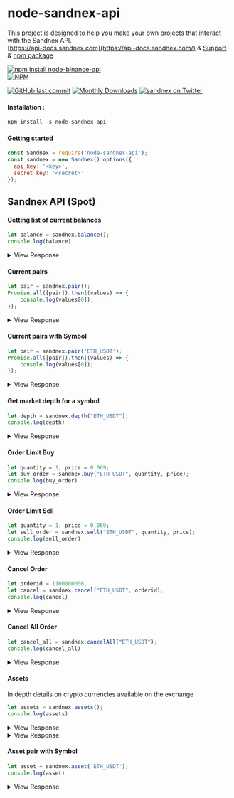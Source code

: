 # node-sandnex-api
This project is designed to help you make your own projects that interact with the Sandnex API.
<br>
<a href="https://api.docs.sandnex.com">[https://api-docs.sandnex.com](https://api-docs.sandnex.com/)</a> &amp;
<a href="https://t.me/sandnex">Support</a> &amp;
<a href="https://www.npmjs.com/package/node-sandnex-api">npm package</a>


[![npm install node-binance-api](https://api-docs.sandnex.com/images/sand-logo-0d9fa8ee.png)](https://npmjs.org/package/node-sandnex-api)
<br>
[![NPM](https://nodei.co/npm/node-sandnex-api.png?compact=true)](https://npmjs.org/package/node-sandnex-api)

[![GitHub last commit](https://img.shields.io/github/last-commit/sandnex/node-sandnex-api.svg?maxAge=2400&labelColor=333&label=🟣%20updated)](#) [![Monthly Downloads](https://img.shields.io/npm/dm/node-sandnex-api.svg?labelColor=29B6F6&color=3D5AFE&label=downloads&logo=bitcoin-lightning)](https://npm-stat.com/charts.html?package=node-sandnex-api&from=2017-07-01&to=2020-07-01) 
[![sandnex on Twitter](https://img.shields.io/twitter/follow/Sandnex.svg?style=social)](https://twitter.com/Sandnex)


#### Installation :
```javascript
npm install -s node-sandnex-api
```

#### Getting started
```javascript
const Sandnex = require('node-sandnex-api');
const sandnex = new Sandnex().options({
  api_key: '<key>',
  secret_key: '<secret>'
});
```

## Sandnex API (Spot)

#### Getting list of current balances
```javascript
let balance = sandnex.balance();
console.log(balance)
```
<details>
 <summary>View Response</summary>

```js
{ status: true,result : [ { ticker_id: 'BTC_USDT', base: 'BTC', target: 'USDT' }] }
```
</details>

#### Current pairs
```javascript
let pair = sandnex.pair();
Promise.all([pair]).then((values) => {
    console.log(values[0]);
});
```

<details>
 <summary>View Response</summary>

```js
{ status: true,result : [ { ticker_id: 'BTC_USDT', base: 'BTC', target: 'USDT' }] }
```
</details>

#### Current pairs with Symbol
```javascript
let pair = sandnex.pair('ETH_USDT');
Promise.all([pair]).then((values) => {
    console.log(values[0]);
});
```

<details>
 <summary>View Response</summary>

```js
{ status: true,result : { ticker_id: '11111', base: '111', target: '111' } }
```
</details>


#### Get market depth for a symbol
```javascript
let depth = sandnex.depth("ETH_USDT");
console.log(depth)
```

<details>
 <summary>View Response</summary>

```js
{
  status: true,
  result : [{
    bids: [
      '0.00022997': '49.00000000',
      '0.00022867': '11.00000000',
      '0.00022865': '1149.00000000',
      '0.00022810': '20.00000000',
      '0.00022800': '1000.00000000',
      '0.00022777': '1350.00000000',
    ],
    asks : [
      '0.00022999': '32.00000000',
      '0.00023086': '583.00000000',
      '0.00023095': '1154.00000000',
      '0.00023119': '781.00000000',
      '0.00023120': '3401.00000000',
      '0.00023180': '4889.00000000',
    ],
  }]
}
```
</details>

#### Order Limit Buy
```javascript
let quantity = 1, price = 0.069;
let buy_order = sandnex.buy("ETH_USDT", quantity, price);
console.log(buy_order)
```

<details>
 <summary>View Response</summary>

```js
{
  status: true,
  result : [
    {
      pair: 'ETHUSDT',
      quantity: 1,
      price: 0.069,
      result: 0.069,
    }
    
  ]
}
```
</details>


#### Order Limit Sell
```javascript
let quantity = 1, price = 0.069;
let sell_order = sandnex.sell("ETH_USDT", quantity, price);
console.log(sell_order)
```

<details>
 <summary>View Response</summary>

```js
{
  status: true,
  result : [
    {
      pair: 'ETHUSDT',
      quantity: 1,
      price: 0.069,
      result: 0.069,
    }
  ]
}
```
</details>


#### Cancel Order
```javascript
let orderid = 1100000000,
let cancel = sandnex.cancel("ETH_USDT", orderid);
console.log(cancel)
```

<details>
 <summary>View Response</summary>

```js
{
  status: true,
  pair: 'ETHUSDT',
  orderid : 100000000,
  result : []
}
```
</details>

#### Cancel All Order
```javascript
let cancel_all = sandnex.cancelAll("ETH_USDT");
console.log(cancel_all)
```

<details>
 <summary>View Response</summary>

```js
{
  status: true,
  pair: 'ETHUSDT',
  result : []
}
```
</details>


#### Assets 
In depth details on crypto currencies available on the exchange
```javascript
let assets = sandnex.assets();
console.log(assets)
```

<details>
 <summary>View Response</summary>

```js
{
  status: true,
  result : [
    {
      "trading_pairs": "XRP_BTC",
      "last_price": 0.0000203,
      "lowest_ask": 0.0000213,
      "highest_bid": 0.0000202,
      "base_volume": 350700,
      "quote_volume": 7.139649999999999,
      "price_change_percent_24h": -0.49019607843137253,
      "highest_price_24h": 0.0000204,
      "lowest_price_24h": 0.0000203
    },
    {
    "trading_pairs": "LTC_BTC",
    "last_price": 0.00469,
    "lowest_ask": 0.00479,
    "highest_bid": 0.00469,
    "base_volume": 592.88,
    "quote_volume": 2.7840513999999996,
    "price_change_percent_24h": -0.635593220338983,
    "highest_price_24h": 0.00471,
    "lowest_price_24h": 0.00466
    }
  ]
}
```
</details>

<details>
 <summary>View Response</summary>

```js
{
  status: true,
  result : [
    {
      "trading_pairs": "XRP_BTC",
      "last_price": 0.0000203,
      "lowest_ask": 0.0000213,
      "highest_bid": 0.0000202,
      "base_volume": 350700,
      "quote_volume": 7.139649999999999,
      "price_change_percent_24h": -0.49019607843137253,
      "highest_price_24h": 0.0000204,
      "lowest_price_24h": 0.0000203
    },
    {
    "trading_pairs": "LTC_BTC",
    "last_price": 0.00469,
    "lowest_ask": 0.00479,
    "highest_bid": 0.00469,
    "base_volume": 592.88,
    "quote_volume": 2.7840513999999996,
    "price_change_percent_24h": -0.635593220338983,
    "highest_price_24h": 0.00471,
    "lowest_price_24h": 0.00466
    }
  ]
}
```
</details>

#### Asset pair with Symbol

```javascript
let asset = sandnex.asset('ETH_USDT');
console.log(asset)
```
<details>
 <summary>View Response</summary>

```js
{
  status: true,
  pair : 'XRP_BTC'
  result : 
  {
    "ticker_id": "ETH_USDT",
    "ticker_name": "ETH/USDT",
    "type": "spot",
    "base_currency": "USDT",
    "target_currency": "ETH",
    "last_price": 0,
    "base_volume": 0,
    "target_volume": 0,
    "bid": 0,
    "ask": 0,
    "high": 0,
    "low": 0,
    "change_percent": 0
  }
}
```
</details>






